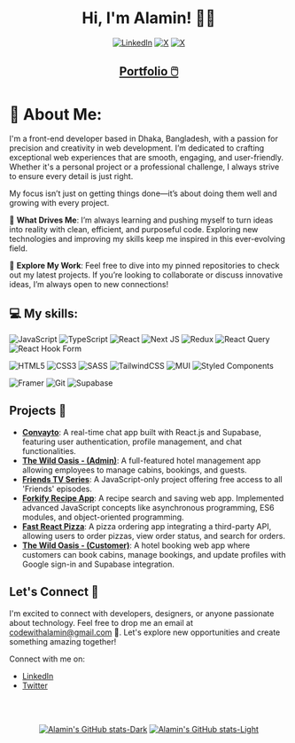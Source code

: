 <h1 align="center">Hi, I'm Alamin! 🙂👋</h1>

<div align="center">
  
[![LinkedIn](https://img.shields.io/badge/LinkedIn-%230077B5.svg?logo=linkedin&logoColor=white)](https://linkedin.com/in/CodeWithAlamin) [![X](https://img.shields.io/badge/twitter-black.svg?logo=X&logoColor=white)](https://x.com/CodeWithAlamin) [![X](https://img.shields.io/badge/Gmail-D14836?&logo=gmail&logoColor=white)](mailto:codewithalamin@gmail.com)

</div>

<h2 align="center">
  <a href="https://codewithalamin.com" target="_blank">
   Portfolio 🖱️
  </a>
</h2>

# 💫 About Me:

I'm a front-end developer based in Dhaka, Bangladesh, with a passion for precision and creativity in web development. I’m dedicated to crafting exceptional web experiences that are smooth, engaging, and user-friendly. Whether it's a personal project or a professional challenge, I always strive to ensure every detail is just right.

My focus isn’t just on getting things done—it’s about doing them well and growing with every project.

🌱 **What Drives Me**: I’m always learning and pushing myself to turn ideas into reality with clean, efficient, and purposeful code. Exploring new technologies and improving my skills keep me inspired in this ever-evolving field.

🚀 **Explore My Work**: Feel free to dive into my pinned repositories to check out my latest projects. If you’re looking to collaborate or discuss innovative ideas, I’m always open to new connections!

## 💻 My skills:

![JavaScript](https://img.shields.io/badge/javascript-%23323330.svg?style=for-the-badge&logo=javascript&logoColor=%23F7DF1E)
![TypeScript](https://img.shields.io/badge/typescript-%23007ACC.svg?style=for-the-badge&logo=typescript&logoColor=white)
![React](https://img.shields.io/badge/react-%2320232a.svg?style=for-the-badge&logo=react&logoColor=%2361DAFB)
![Next JS](https://img.shields.io/badge/Next-black?style=for-the-badge&logo=next.js&logoColor=white)
![Redux](https://img.shields.io/badge/redux-%23593d88.svg?style=for-the-badge&logo=redux&logoColor=white)
![React Query](https://img.shields.io/badge/-React%20Query-FF4154?style=for-the-badge&logo=react%20query&logoColor=white)
![React Hook Form](https://img.shields.io/badge/React%20Hook%20Form-%23EC5990.svg?style=for-the-badge&logo=reacthookform&logoColor=white)

![HTML5](https://img.shields.io/badge/html5-%23E34F26.svg?style=for-the-badge&logo=html5&logoColor=white)
![CSS3](https://img.shields.io/badge/css3-%231572B6.svg?style=for-the-badge&logo=css3&logoColor=white)
![SASS](https://img.shields.io/badge/SASS-hotpink.svg?style=for-the-badge&logo=SASS&logoColor=white)
![TailwindCSS](https://img.shields.io/badge/tailwindcss-%2338B2AC.svg?style=for-the-badge&logo=tailwind-css&logoColor=white)
![MUI](https://img.shields.io/badge/MUI-%230081CB.svg?style=for-the-badge&logo=mui&logoColor=white)
![Styled Components](https://img.shields.io/badge/styled--components-DB7093?style=for-the-badge&logo=styled-components&logoColor=white)

![Framer](https://img.shields.io/badge/Framer-black?style=for-the-badge&logo=framer&logoColor=blue)
![Git](https://img.shields.io/badge/git-%23F05033.svg?style=for-the-badge&logo=git&logoColor=white)
![Supabase](https://img.shields.io/badge/Supabase-3ECF8E?style=for-the-badge&logo=supabase&logoColor=white)

## Projects 🚀

- **[Convayto](https://github.com/CodeWithAlamin/convayto)**: A real-time chat app built with React.js and Supabase, featuring user authentication, profile management, and chat functionalities.
- **[The Wild Oasis - (Admin)](https://github.com/CodeWithAlamin/the-wild-oasis)**: A full-featured hotel management app allowing employees to manage cabins, bookings, and guests.
- **[Friends TV Series](https://github.com/CodeWithAlamin/Friends-TvSeries-Site)**: A JavaScript-only project offering free access to all 'Friends' episodes.
- **[Forkify Recipe App](https://github.com/CodeWithAlamin/Forkify-Recipe-App)**: A recipe search and saving web app. Implemented advanced JavaScript concepts like asynchronous programming, ES6 modules, and object-oriented programming.
- **[Fast React Pizza](https://github.com/CodeWithAlamin/Fast-React-Pizza-App)**: A pizza ordering app integrating a third-party API, allowing users to order pizzas, view order status, and search for orders.
- **[The Wild Oasis - (Customer)](https://github.com/CodeWithAlamin/The-Wild-Oasis-Booking)**: A hotel booking web app where customers can book cabins, manage bookings, and update profiles with Google sign-in and Supabase integration.

## Let's Connect 🤝

I'm excited to connect with developers, designers, or anyone passionate about technology. Feel free to drop me an email at [codewithalamin@gmail.com](mailto:codewithalamin@gmail.com) 💌. Let's explore new opportunities and create something amazing together!

Connect with me on:

- [LinkedIn](https://www.linkedin.com/in/CodeWithAlamin)
- [Twitter](https://twitter.com/CodeWithAlamin)

<br/>
<br/>

<div align="center">

[![Alamin's GitHub stats-Dark](https://github-readme-stats.vercel.app/api?username=CodeWithAlamin&show_icons=true&theme=tokyonight&count_private=true#gh-dark-mode-only)](https://github.com/CodeWithAlamin/github-readme-stats#gh-dark-mode-only)
[![Alamin's GitHub stats-Light](https://github-readme-stats.vercel.app/api?username=CodeWithAlamin&show_icons=true&theme=default&count_private=true#gh-light-mode-only)](https://github.com/CodeWithAlamin/github-readme-stats#gh-light-mode-only)

</div>
